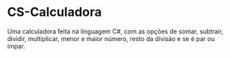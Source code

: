 # CS-Calculadora
Uma calculadora feita na linguagem C#, com as opções de somar, subtrair, dividir, multiplicar, menor e maior número, resto da divisão e se é par ou ímpar.
